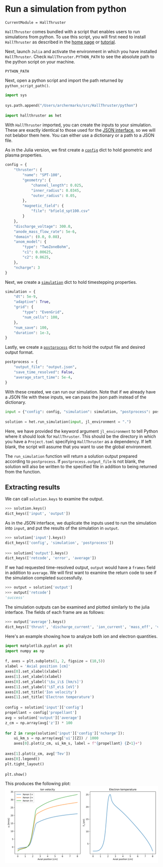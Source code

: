 # Run a simulation from python

```@meta
CurrentModule = HallThruster
```

`HallThruster` comes bundled with a script that enables users to run simulations from python.
To use this script, you will first need to install `HallThruster` as described in the [home page](../index.md) or  [tutorial](../tutorials/simulation.md).

Next, launch `Julia` and activate the environment in which you have installed `HallThruster`.
Check `HallThruster.PYTHON_PATH` to see the absolute path to the python script on your machine.

```@docs
PYTHON_PATH
```

Next, open a python script and import the path returned by `python_script_path()`.

```python
import sys

sys.path.append("/Users/archermarks/src/HallThruster/python")

import hallthruster as het
```

With `HallThruster` imported, you can create the inputs to your simulation.
These are exactly identical to those used for the [JSON interface](../howto/json.md), so we will not belabor them here.
You can either use a dictionary or a path to a JSON file.

As in the Julia version, we first create a [`config`](../reference/config.md#Config) dict to hold geometric and plasma properties.

```python
config = {
    "thruster": {
        "name": "SPT-100",
        "geometry": {
            "channel_length": 0.025,
            "inner_radius": 0.0345,
            "outer_radius": 0.05,
        },
        "magnetic_field": {
            "file": "bfield_spt100.csv"
        }
    },
    "discharge_voltage": 300.0,
    "anode_mass_flow_rate": 5e-6,
    "domain": (0.0, 0.08),
    "anom_model": {
        "type": "TwoZoneBohm",
        "c1": 0.00625,
        "c2": 0.0625,
    },
    "ncharge": 3
}
```

Next, we create a [`simulation`](../reference/simparams.md#SimParams) dict to hold timestepping properties.

```python
simulation = {
    "dt": 5e-9,
    "adaptive": True,
    "grid": {
        "type": "EvenGrid",
        "num_cells": 100,
    },
    "num_save": 100,
    "duration": 1e-3,
}
```

Lastly, we create a [`postprocess`](../reference/postprocessing.md#Postprocess) dict to hold the output file and desired output format.

```python
postprocess = {
    "output_file": "output.json",
    "save_time_resolved": False,
    "average_start_time": 5e-4,
}
```

With these created, we can run our simulation.
Note that if we already have a JSON file with these inputs, we can pass the json path instead of the dictionary.

```python
input = {"config": config, "simulation": simulation, "postprocess": postprocess}

solution = het.run_simulation(input, jl_environment = ".")
```
Here, we have provided the keyword argument `jl_environment` to tell Python where it should look for `HallThruster`.
This should be the directory in which you have a `Project.toml` specifying `HallThruster` as a dependency.
If left blank, the script will assume that you want to use the global environment.

The `run_simulation` function will return a solution output prepared according to `postprocess`.
If `postprocess.output_file` is not blank, the solution will also be written to the specified file in addition to being returned from the function.

## Extracting results

We can call `solution.keys` to examine the output.
```python
>>> solution.keys()
dict_keys(['input', 'output'])
```

As in the JSON interface, we duplicate the inputs used to run the simulation into `input`, and put the results of the simulation in `output`.

```python
>>> solution['input'].keys()
dict_keys(['config', 'simulation', 'postprocess'])

>>> solution['output'].keys()
dict_keys(['retcode', 'error', 'average'])
```
If we had requested time-resolved output, `output` would have a `frames` field in addition to `average`.
We will first want to examine the return code to see if the simulation completed successfully.

```python
>>> output = solution['output']
>>> output['retcode']
'success'
```

The simulation outputs can be examined and plotted similarly to the julia interface.
The fields of each frame are as follows:
```python
>>> output['average'].keys()
dict_keys(['thrust', 'discharge_current', 'ion_current', 'mass_eff', 'voltage_eff', 'current_eff', 'divergence_eff', 'anode_eff', 't', 'z', 'nn', 'ni', 'ui', 'niui', 'B', 'ne', 'ue', 'potential', 'E', 'Tev', 'pe', 'grad_pe', 'nu_en', 'nu_ei', 'nu_anom', 'nu_class', 'mobility', 'channel_area'])
```
Here's an example showing how to analyze both ion and electron quantities.

```python
import matplotlib.pyplot as plt
import numpy as np

f, axes = plt.subplots(1, 2, figsize = (10,5))
xlabel = 'Axial position [cm]'
axes[0].set_xlabel(xlabel)
axes[1].set_xlabel(xlabel)
axes[0].set_ylabel('\$u_i\$ [km/s]')
axes[1].set_ylabel('\$T_e\$ [eV]')
axes[0].set_title('Ion velocity')
axes[1].set_title('Electron temperature')

config = solution['input']['config']
propellant = config['propellant']
avg = solution['output']['average']
z_cm = np.array(avg['z']) * 100

for Z in range(solution['input']['config']['ncharge']):
    ui_km_s = np.array(avg['ui'][Z]) / 1000
    axes[0].plot(z_cm, ui_km_s, label = f"{propellant} {Z+1}+")

axes[1].plot(z_cm, avg['Tev'])
axes[0].legend()
plt.tight_layout()

plt.show()
```

This produces the following plot:
![](../assets/python_output.svg)
